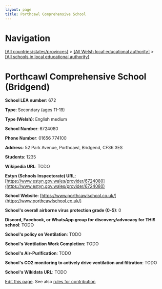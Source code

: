 ```yaml
---
layout: page
title: Porthcawl Comprehensive School
---
```

# Navigation

[[All countries/states/provinces]](../../..) > [[All Welsh local educational authority]](../..) > [[All schools in local educational authority]](..)

# Porthcawl Comprehensive School (Bridgend)

**School LEA number**: 672

**Type**: Secondary (ages 11-19)

**Type (Welsh)**: English medium

**School Number**: 6724080

**Phone Number**: 01656 774100

**Address**: 52 Park Avenue, Porthcawl, Bridgend, CF36 3ES

**Students**: 1235

**Wikipedia URL**: TODO

**Estyn (Schools Inspectorate) URL**: [https://www.estyn.gov.wales/provider/6724080](https://www.estyn.gov.wales/provider/6724080)

**School Website**: [https://www.porthcawlschool.co.uk/](https://www.porthcawlschool.co.uk/)

**School's overall airborne virus protection grade (0-5)**: 0

**Discord, Facebook, or WhatsApp group for discovery/advocacy for THIS school**: TODO

**School's policy on Ventilation**: TODO

**School's Ventilation Work Completion**: TODO

**School's Air-Purification**: TODO

**School's CO2 monitoring to actively drive ventilation and filtration**: TODO

**School's Wikidata URL**: TODO




[Edit this page](https://github.com/ventilate-schools/Wales/edit/prif/./Bridgend/Porthcawl_Comprehensive_School.md). See also [rules for contribution](../../../contribution-rules/)